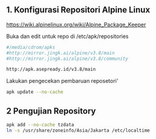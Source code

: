 ## 1. Konfigurasi Repositori Alpine Linux
https://wiki.alpinelinux.org/wiki/Alpine_Package_Keeper

Buka dan edit untuk repo di /etc/apk/repositories
```sh file
#/media/cdrom/apks
#http://mirror.jingk.ai/alpine/v3.8/main
#http://mirror.jingk.ai/alpine/v3.8/community

http://apk.asepready.id/v3.8/main

```
Lakukan pengecekan pembaruan reposetori'
```sh
apk update --no-cache
```
## 2 Pengujian Repository
```sh
apk add --no-cache tzdata
ln -s /usr/share/zoneinfo/Asia/Jakarta /etc/localtime
```